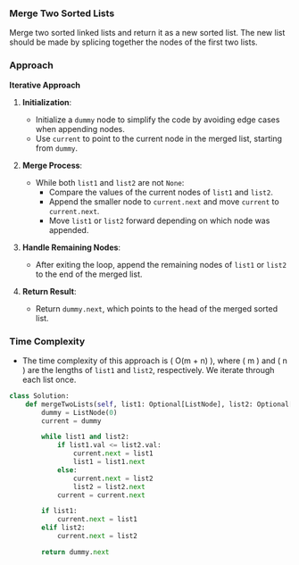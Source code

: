 
### Merge Two Sorted Lists

Merge two sorted linked lists and return it as a new sorted list. The new list should be made by splicing together the nodes of the first two lists.

### Approach

**Iterative Approach**

1. **Initialization**:
    - Initialize a `dummy` node to simplify the code by avoiding edge cases when appending nodes.
    - Use `current` to point to the current node in the merged list, starting from `dummy`.

2. **Merge Process**:
    - While both `list1` and `list2` are not `None`:
        - Compare the values of the current nodes of `list1` and `list2`.
        - Append the smaller node to `current.next` and move `current` to `current.next`.
        - Move `list1` or `list2` forward depending on which node was appended.

3. **Handle Remaining Nodes**:
    - After exiting the loop, append the remaining nodes of `list1` or `list2` to the end of the merged list.

4. **Return Result**:
    - Return `dummy.next`, which points to the head of the merged sorted list.

### Time Complexity

- The time complexity of this approach is \( O(m + n) \), where \( m \) and \( n \) are the lengths of `list1` and `list2`, respectively. We iterate through each list once.

```python
class Solution:
    def mergeTwoLists(self, list1: Optional[ListNode], list2: Optional[ListNode]) -> Optional[ListNode]:
        dummy = ListNode(0)
        current = dummy

        while list1 and list2:
            if list1.val <= list2.val:
                current.next = list1
                list1 = list1.next
            else:
                current.next = list2
                list2 = list2.next
            current = current.next

        if list1:
            current.next = list1
        elif list2:
            current.next = list2

        return dummy.next
```
